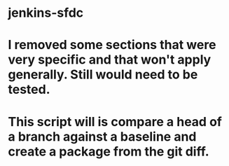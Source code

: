 # jenkins-sfdc

# I removed some sections that were very specific and that won't apply generally.  Still would need to be tested.

# This script will is compare a head of a branch against a baseline and create a package from the git diff.

